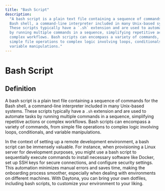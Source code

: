 ```yaml
---
title: "Bash Script"
description:
  "A bash script is a plain text file containing a sequence of commands for the
  Bash shell, a command-line interpreter included in many Unix-based systems.
  These scripts typically have a `.sh` extension and are used to automate tasks
  by running multiple commands in a sequence, simplifying repetitive actions or
  complex workflows. Bash scripts can encompass a variety of commands, from
  simple file operations to complex logic involving loops, conditionals, and
  variable manipulations."
---
```


# Bash Script

## Definition

A bash script is a plain text file containing a sequence of commands for the
Bash shell, a command-line interpreter included in many Unix-based systems.
These scripts typically have a `.sh` extension and are used to automate tasks by
running multiple commands in a sequence, simplifying repetitive actions or
complex workflows. Bash scripts can encompass a variety of commands, from simple
file operations to complex logic involving loops, conditionals, and variable
manipulations.

In the context of setting up a remote development environment, a bash script can
be immensely valuable. For instance, when provisioning a Linux server for
development purposes, you might use a bash script to sequentially execute
commands to install necessary software like Docker, set up SSH keys for secure
connections, and configure security settings. This automation minimizes manual
errors and saves time, making the onboarding process smoother, especially when
dealing with environments on different machines. With Daytona, you can bring
your own dotfiles, including bash scripts, to customize your environment to your
liking.
